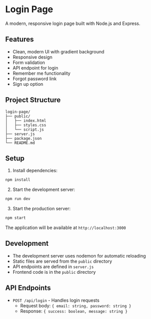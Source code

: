 # Login Page

A modern, responsive login page built with Node.js and Express.

## Features

- Clean, modern UI with gradient background
- Responsive design
- Form validation
- API endpoint for login
- Remember me functionality
- Forgot password link
- Sign up option

## Project Structure

```
login-page/
├── public/
│   ├── index.html
│   ├── styles.css
│   └── script.js
├── server.js
├── package.json
└── README.md
```

## Setup

1. Install dependencies:
```bash
npm install
```

2. Start the development server:
```bash
npm run dev
```

3. Start the production server:
```bash
npm start
```

The application will be available at `http://localhost:3000`

## Development

- The development server uses nodemon for automatic reloading
- Static files are served from the `public` directory
- API endpoints are defined in `server.js`
- Frontend code is in the `public` directory

## API Endpoints

- `POST /api/login` - Handles login requests
  - Request body: `{ email: string, password: string }`
  - Response: `{ success: boolean, message: string }` 